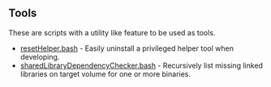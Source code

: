 ## Tools
These are scripts with a utility like feature to be used as tools.

* [resetHelper.bash](https://github.com/erikberglund/Scripts/blob/master/Tools/resetHelper.bash) - Easily uninstall a privileged helper tool when developing.
* [sharedLibraryDependencyChecker.bash](https://github.com/erikberglund/Scripts/blob/master/Tools/sharedLibraryDependencyChecker.bash) - Recursively list missing linked libraries on target volume for one or more binaries.

